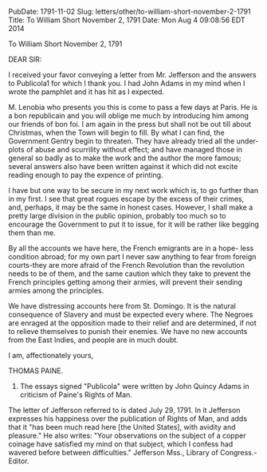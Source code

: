 PubDate: 1791-11-02
Slug: letters/other/to-william-short-november-2-1791
Title: To William Short November 2, 1791
Date: Mon Aug  4 09:08:56 EDT 2014

   To William Short November 2, 1791

   DEAR SIR:

   I received your favor conveying a letter from Mr. Jefferson and the
   answers to Publicola1 for which I thank you. I had John Adams in my mind
   when I wrote the pamphlet and it has hit as I expected.

   M. Lenobia who presents you this is come to pass a few days at Paris. He
   is a bon republicain and you will oblige me much by introducing him among
   our friends of bon foi. I am again in the press but shall not be out till
   about Christmas, when the Town will begin to fill. By what I can find, the
   Government Gentry begin to threaten. They have already tried all the
   under-plots of abuse and scurrility without effect; and have managed those
   in general so badly as to make the work and the author the more famous;
   several answers also have been written against it which did not excite
   reading enough to pay the expence of printing.

   I have but one way to be secure in my next work which is, to go further
   than in my first. I see that great rogues escape by the excess of their
   crimes, and, perhaps, it may be the same in honest cases. However, I shall
   make a pretty large division in the public opinion, probably too much so
   to encourage the Government to put it to issue, for it will be rather like
   begging them than me.

   By all the accounts we have here, the French emigrants are in a hope- less
   condition abroad; for my own part I never saw anything to fear from
   foreign courts-they are more afraid of the French Revolution than the
   revolution needs to be of them, and the same caution which they take to
   prevent the French principles getting among their armies, will prevent
   their sending armies among the principles.

   We have distressing accounts here from St. Domingo. It is the natural
   consequence of Slavery and must be expected every where. The Negroes are
   enraged at the opposition made to their relief and are determined, if not
   to relieve themselves to punish their enemies. We have no new accounts
   from the East Indies, and people are in much doubt.

   I am, affectionately yours,

   THOMAS PAINE.

   1. The essays signed "Publicola" were written by John Quincy Adams in
   criticism of Paine's Rights of Man.

   The letter of Jefferson referred to is dated July 29, 1791. In it
   Jefferson expresses his happiness over the publication of Rights of Man,
   and adds that it "has been much read here  [the United States], with
   avidity and pleasure." He also writes: "Your observations on the subject
   of a copper coinage have satisfied my mind on that subject, which I
   confess had wavered before between difficulties." Jefferson Mss., Library
   of Congress.-Editor.

    
